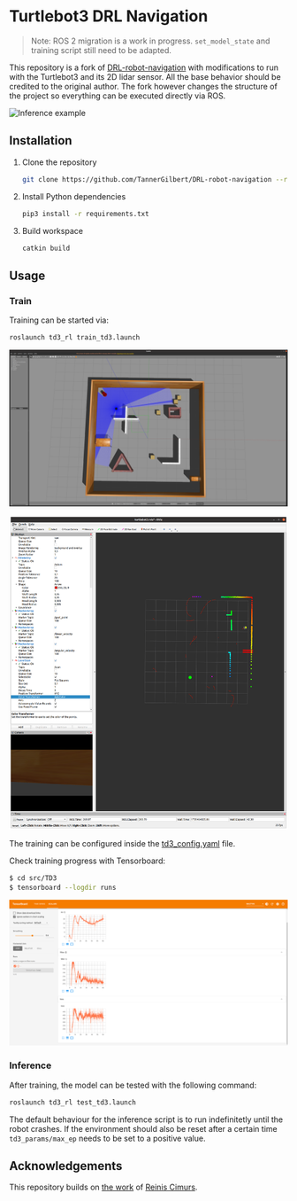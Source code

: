 # Turtlebot3 DRL Navigation

> Note: ROS 2 migration is a work in progress. `set_model_state` and training script still need to be adapted.

This repository is a fork of [DRL-robot-navigation](https://github.com/reiniscimurs/DRL-robot-navigation) with modifications to run with the Turtlebot3 and its 2D lidar sensor. All the base behavior should be credited to the original author. The fork however changes the structure of the project so everything can be executed directly via ROS.

![Inference example](doc/model_test.gif)

## Installation

1. Clone the repository
    ```bash
    git clone https://github.com/TannerGilbert/DRL-robot-navigation --recursive
    ```
2. Install Python dependencies
    ```bash
    pip3 install -r requirements.txt
    ```
3. Build workspace
    ```bash
    catkin build
    ```

## Usage

### Train

Training can be started via:

```bash
roslaunch td3_rl train_td3.launch
```

![Gazebo environment](doc/environment.png)

![RVIZ](doc/rviz.png)

The training can be configured inside the [td3_config.yaml](src/TD3/config/td3_config.yaml) file.

Check training progress with Tensorboard:
```bash
$ cd src/TD3
$ tensorboard --logdir runs
```

![Tensorboard](doc/tensorboard.png)

### Inference

After training, the model can be tested with the following command:

```bash
roslaunch td3_rl test_td3.launch
```

The default behaviour for the inference script is to run indefinitetly until the robot crashes. If the environment should also be reset after a certain time `td3_params/max_ep` needs to be set to a positive value.

## Acknowledgements

This repository builds on [the work](https://github.com/reiniscimurs/DRL-robot-navigation) of [Reinis Cimurs](https://github.com/reiniscimurs).